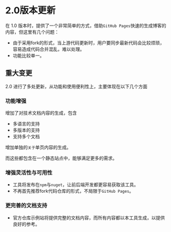 # 2.0版本更新

在 1.0 版本时，提供了一个非常简单的方式，借助`GitHub Pages`快速的生成博客的内容，但这里有几个问题：

- 由于采用fork的形式，当上游代码更新时，用户要同步最新代码会比较烦琐，容易造成代码合并混乱，难以处理。
- 功能比较单一。


## 重大变更

2.0 进行了多处更新，从功能和使用便利性上，主要体现在以下几个方面

### 功能增强

增加了对技术文档内容的生成，包含

- 多语言的支持
- 多版本的支持
- 支持多个文档

增加单独的`关于`单页内容的生成。

而这些都包含在一个静态站点中，能够满足更多的需求。

### 增强灵活性与可用性

- 工具将发布在`npm`与`nuget`，让前后端开发都更容易获取该工具。
- 不再首先推荐fork代码仓库的形式，不局限于`GitHub Pages`。

### 更完善的文档支持

- 官方仓库示例站将提供完整的文档内容，而所有内容都以本工具生成，以提供良好的参考。
